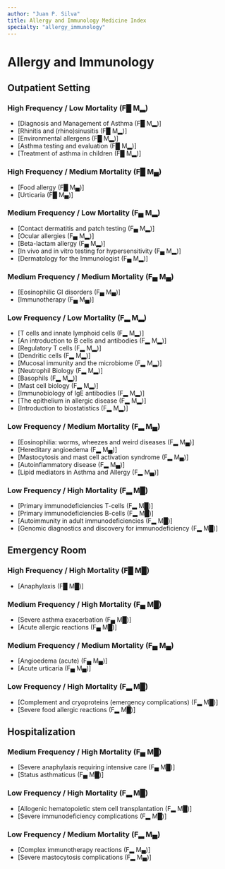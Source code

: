 ```yaml
---
author: "Juan P. Silva"
title: Allergy and Immunology Medicine Index
specialty: "allergy_immunology"
---
```


# Allergy and Immunology

## Outpatient Setting

### High Frequency / Low Mortality (F█ M▂)
- [Diagnosis and Management of Asthma (F█ M▂)]
- [Rhinitis and (rhino)sinusitis (F█ M▂)]
- [Environmental allergens (F█ M▂)]
- [Asthma testing and evaluation (F█ M▂)]
- [Treatment of asthma in children (F█ M▂)]

### High Frequency / Medium Mortality (F█ M▄)
- [Food allergy (F█ M▄)]
- [Urticaria (F█ M▄)]

### Medium Frequency / Low Mortality (F▄ M▂)
- [Contact dermatitis and patch testing (F▄ M▂)]
- [Ocular allergies (F▄ M▂)]
- [Beta-lactam allergy (F▄ M▂)]
- [In vivo and in vitro testing for hypersensitivity (F▄ M▂)]
- [Dermatology for the Immunologist (F▄ M▂)]

### Medium Frequency / Medium Mortality (F▄ M▄)
- [Eosinophilic GI disorders (F▄ M▄)]
- [Immunotherapy (F▄ M▄)]

### Low Frequency / Low Mortality (F▂ M▂)
- [T cells and innate lymphoid cells (F▂ M▂)]
- [An introduction to B cells and antibodies (F▂ M▂)]
- [Regulatory T cells (F▂ M▂)]
- [Dendritic cells (F▂ M▂)]
- [Mucosal immunity and the microbiome (F▂ M▂)]
- [Neutrophil Biology (F▂ M▂)]
- [Basophils (F▂ M▂)]
- [Mast cell biology (F▂ M▂)]
- [Immunobiology of IgE antibodies (F▂ M▂)]
- [The epithelium in allergic disease (F▂ M▂)]
- [Introduction to biostatistics (F▂ M▂)]

### Low Frequency / Medium Mortality (F▂ M▄)
- [Eosinophilia: worms, wheezes and weird diseases (F▂ M▄)]
- [Hereditary angioedema (F▂ M▄)]
- [Mastocytosis and mast cell activation syndrome (F▂ M▄)]
- [Autoinflammatory disease (F▂ M▄)]
- [Lipid mediators in Asthma and Allergy (F▂ M▄)]

### Low Frequency / High Mortality (F▂ M█)
- [Primary immunodeficiencies T-cells (F▂ M█)]
- [Primary immunodeficiencies B-cells (F▂ M█)]
- [Autoimmunity in adult immunodeficiencies (F▂ M█)]
- [Genomic diagnostics and discovery for immunodeficiency (F▂ M█)]

## Emergency Room

### High Frequency / High Mortality (F█ M█)
- [Anaphylaxis (F█ M█)]

### Medium Frequency / High Mortality (F▄ M█)
- [Severe asthma exacerbation (F▄ M█)]
- [Acute allergic reactions (F▄ M█)]

### Medium Frequency / Medium Mortality (F▄ M▄)
- [Angioedema (acute) (F▄ M▄)]
- [Acute urticaria (F▄ M▄)]

### Low Frequency / High Mortality (F▂ M█)
- [Complement and cryoproteins (emergency complications) (F▂ M█)]
- [Severe food allergic reactions (F▂ M█)]

## Hospitalization

### Medium Frequency / High Mortality (F▄ M█)
- [Severe anaphylaxis requiring intensive care (F▄ M█)]
- [Status asthmaticus (F▄ M█)]

### Low Frequency / High Mortality (F▂ M█)
- [Allogenic hematopoietic stem cell transplantation (F▂ M█)]
- [Severe immunodeficiency complications (F▂ M█)]

### Low Frequency / Medium Mortality (F▂ M▄)
- [Complex immunotherapy reactions (F▂ M▄)]
- [Severe mastocytosis complications (F▂ M▄)]